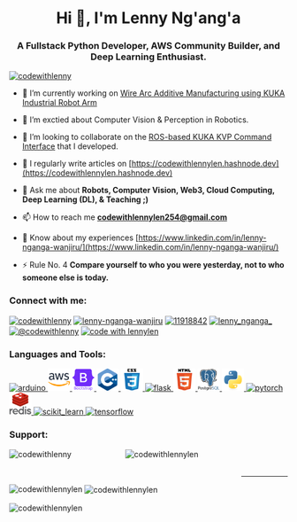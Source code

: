 <h1 align="center">Hi 👋, I'm Lenny Ng'ang'a</h1>
<h3 align="center">A Fullstack Python Developer, AWS Community Builder, and Deep Learning Enthusiast.</h3>


<p align="left"> <a href="https://twitter.com/codewithlenny" target="blank"><img src="https://img.shields.io/twitter/follow/codewithlenny?logo=twitter&style=for-the-badge" alt="codewithlenny" /></a> </p>

- 🔭 I’m currently working on [Wire Arc Additive Manufacturing using KUKA Industrial Robot Arm](https://github.com/roboticsdojo)

- 🌱 I’m exctied about Computer Vision & Perception in Robotics.

- 👯 I’m looking to collaborate on the [ROS-based KUKA KVP Command Interface](https://github.com/roboticsdojo/kuka_kvp_command_interface) that I developed.

- 📝 I regularly write articles on [https://codewithlennylen.hashnode.dev](https://codewithlennylen.hashnode.dev)

- 💬 Ask me about **Robots, Computer Vision, Web3, Cloud Computing, Deep Learning (DL), & Teaching ;)**

- 📫 How to reach me **codewithlennylen254@gmail.com**

- 📄 Know about my experiences [https://www.linkedin.com/in/lenny-nganga-wanjiru/](https://www.linkedin.com/in/lenny-nganga-wanjiru/)

- ⚡ Rule No. 4 **Compare yourself to who you were yesterday, not to who someone else is today.**

<h3 align="left">Connect with me:</h3>
<p align="left">
<a href="https://twitter.com/codewithlenny" target="blank"><img align="center" src="https://raw.githubusercontent.com/rahuldkjain/github-profile-readme-generator/master/src/images/icons/Social/twitter.svg" alt="codewithlenny" height="30" width="40" /></a>
<a href="https://linkedin.com/in/lenny-nganga-wanjiru" target="blank"><img align="center" src="https://raw.githubusercontent.com/rahuldkjain/github-profile-readme-generator/master/src/images/icons/Social/linked-in-alt.svg" alt="lenny-nganga-wanjiru" height="30" width="40" /></a>
<a href="https://stackoverflow.com/users/11918842" target="blank"><img align="center" src="https://raw.githubusercontent.com/rahuldkjain/github-profile-readme-generator/master/src/images/icons/Social/stack-overflow.svg" alt="11918842" height="30" width="40" /></a>
<a href="https://instagram.com/lenny_nganga_" target="blank"><img align="center" src="https://raw.githubusercontent.com/rahuldkjain/github-profile-readme-generator/master/src/images/icons/Social/instagram.svg" alt="lenny_nganga_" height="30" width="40" /></a>
<a href="https://hashnode.com/@codewithlenny" target="blank"><img align="center" src="https://raw.githubusercontent.com/rahuldkjain/github-profile-readme-generator/master/src/images/icons/Social/hashnode.svg" alt="@codewithlenny" height="30" width="40" /></a>
<a href="https://www.youtube.com/c/code with lennylen" target="blank"><img align="center" src="https://raw.githubusercontent.com/rahuldkjain/github-profile-readme-generator/master/src/images/icons/Social/youtube.svg" alt="code with lennylen" height="30" width="40" /></a>
</p>

<h3 align="left">Languages and Tools:</h3>
<p align="left"> <a href="https://www.arduino.cc/" target="_blank" rel="noreferrer"> <img src="https://cdn.worldvectorlogo.com/logos/arduino-1.svg" alt="arduino" width="40" height="40"/> </a> <a href="https://aws.amazon.com" target="_blank" rel="noreferrer"> <img src="https://raw.githubusercontent.com/devicons/devicon/master/icons/amazonwebservices/amazonwebservices-original-wordmark.svg" alt="aws" width="40" height="40"/> </a> <a href="https://getbootstrap.com" target="_blank" rel="noreferrer"> <img src="https://raw.githubusercontent.com/devicons/devicon/master/icons/bootstrap/bootstrap-plain-wordmark.svg" alt="bootstrap" width="40" height="40"/> </a>  <a href="https://www.w3schools.com/cpp/" target="_blank" rel="noreferrer"> <img src="https://raw.githubusercontent.com/devicons/devicon/master/icons/cplusplus/cplusplus-original.svg" alt="cplusplus" width="40" height="40"/> </a> <a href="https://www.w3schools.com/css/" target="_blank" rel="noreferrer"> <img src="https://raw.githubusercontent.com/devicons/devicon/master/icons/css3/css3-original-wordmark.svg" alt="css3" width="40" height="40"/> </a> <a href="https://flask.palletsprojects.com/" target="_blank" rel="noreferrer"> <img src="https://www.vectorlogo.zone/logos/pocoo_flask/pocoo_flask-icon.svg" alt="flask" width="40" height="40"/> </a> <a href="https://www.w3.org/html/" target="_blank" rel="noreferrer"> <img src="https://raw.githubusercontent.com/devicons/devicon/master/icons/html5/html5-original-wordmark.svg" alt="html5" width="40" height="40"/> </a> <a href="https://www.postgresql.org" target="_blank" rel="noreferrer"> <img src="https://raw.githubusercontent.com/devicons/devicon/master/icons/postgresql/postgresql-original-wordmark.svg" alt="postgresql" width="40" height="40"/> </a> <a href="https://www.python.org" target="_blank" rel="noreferrer"> <img src="https://raw.githubusercontent.com/devicons/devicon/master/icons/python/python-original.svg" alt="python" width="40" height="40"/> </a> <a href="https://pytorch.org/" target="_blank" rel="noreferrer"> <img src="https://www.vectorlogo.zone/logos/pytorch/pytorch-icon.svg" alt="pytorch" width="40" height="40"/> </a> <a href="https://redis.io" target="_blank" rel="noreferrer"> <img src="https://raw.githubusercontent.com/devicons/devicon/master/icons/redis/redis-original-wordmark.svg" alt="redis" width="40" height="40"/> </a> <a href="https://scikit-learn.org/" target="_blank" rel="noreferrer"> <img src="https://upload.wikimedia.org/wikipedia/commons/0/05/Scikit_learn_logo_small.svg" alt="scikit_learn" width="40" height="40"/> </a> <a href="https://www.tensorflow.org" target="_blank" rel="noreferrer"> <img src="https://www.vectorlogo.zone/logos/tensorflow/tensorflow-icon.svg" alt="tensorflow" width="40" height="40"/> </a> </p>

<h3 align="left">Support:</h3>
<p><a href="https://www.buymeacoffee.com/codewithlenny"> <img align="left" src="https://cdn.buymeacoffee.com/buttons/v2/default-yellow.png" height="50" width="210" alt="codewithlenny" /></a><a href="https://ko-fi.com/codewithlennylen"> <img align="left" src="https://cdn.ko-fi.com/cdn/kofi3.png?v=3" height="50" width="210" alt="codewithlennylen" /></a></p><br><br>

  <hr>
<p><img align="left" src="https://github-readme-stats.vercel.app/api/top-langs?username=codewithlennylen&show_icons=true&locale=en&layout=compact" alt="codewithlennylen" /></p>

<p>&nbsp;<img align="center" src="https://github-readme-stats.vercel.app/api?username=codewithlennylen&show_icons=true&locale=en" alt="codewithlennylen" /></p>

<p><img align="center" src="https://github-readme-streak-stats.herokuapp.com/?user=codewithlennylen&" alt="codewithlennylen" /></p>
